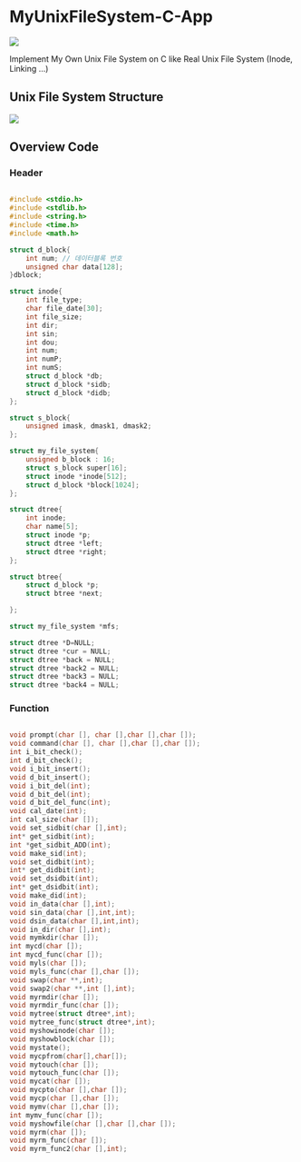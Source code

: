 # MyUnixFileSystem-C-App

<img src="https://img.shields.io/badge/C-A8B9CC?style=flat-square&logo=C&logoColor=white"/></a>

Implement My Own Unix File System on C like Real Unix File System (Inode, Linking ...)

## Unix File System Structure


<img src="https://user-images.githubusercontent.com/88016041/127095128-f9c45224-fe22-484c-b433-b0df230d2276.png">



## Overview Code 

### Header

```C

#include <stdio.h>
#include <stdlib.h>
#include <string.h>
#include <time.h>
#include <math.h>

struct d_block{
	int num; // 데이터블록 번호
	unsigned char data[128];
}dblock;

struct inode{
	int file_type;
	char file_date[30];
	int file_size;
	int dir;
	int sin;
	int dou;
	int num;
	int numP;
	int numS;
	struct d_block *db;
	struct d_block *sidb;
	struct d_block *didb;
};

struct s_block{
	unsigned imask, dmask1, dmask2;
};

struct my_file_system{
	unsigned b_block : 16;
	struct s_block super[16];
	struct inode *inode[512];
	struct d_block *block[1024];
};

struct dtree{
	int inode;
	char name[5];
	struct inode *p;
	struct dtree *left;
	struct dtree *right;
};

struct btree{
	struct d_block *p;
	struct btree *next;

};

struct my_file_system *mfs;

struct dtree *D=NULL;
struct dtree *cur = NULL;
struct dtree *back = NULL;
struct dtree *back2 = NULL;
struct dtree *back3 = NULL;
struct dtree *back4 = NULL;

```

### Function
```C

void prompt(char [], char [],char [],char []);
void command(char [], char [],char [],char []);
int i_bit_check();
int d_bit_check();
void i_bit_insert();
void d_bit_insert();
void i_bit_del(int);
void d_bit_del(int);
void d_bit_del_func(int);
void cal_date(int);
int cal_size(char []);
void set_sidbit(char [],int);
int* get_sidbit(int);
int *get_sidbit_ADD(int);
void make_sid(int);
void set_didbit(int);
int* get_didbit(int);
void set_dsidbit(int);
int* get_dsidbit(int);
void make_did(int);
void in_data(char [],int);
void sin_data(char [],int,int);
void dsin_data(char [],int,int);
void in_dir(char [],int);
void mymkdir(char []);
int mycd(char []);
int mycd_func(char []);
void myls(char []);
void myls_func(char [],char []);
void swap(char **,int);
void swap2(char **,int [],int);
void myrmdir(char []);
void myrmdir_func(char []);
void mytree(struct dtree*,int);
void mytree_func(struct dtree*,int);
void myshowinode(char []);
void myshowblock(char []);
void mystate();
void mycpfrom(char[],char[]);
void mytouch(char []);
void mytouch_func(char []);
void mycat(char []);
void mycpto(char [],char []);
void mycp(char [],char []);
void mymv(char [],char []);
int mymv_func(char []);
void myshowfile(char [],char [],char []);
void myrm(char []);
void myrm_func(char []);
void myrm_func2(char [],int);

```
